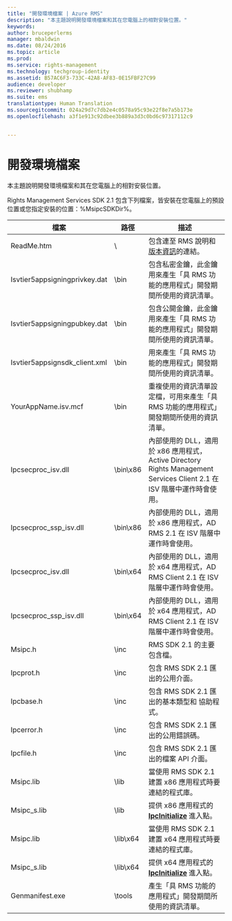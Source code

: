 ```yaml
---
title: "開發環境檔案 | Azure RMS"
description: "本主題說明開發環境檔案和其在您電腦上的相對安裝位置。"
keywords: 
author: bruceperlerms
manager: mbaldwin
ms.date: 08/24/2016
ms.topic: article
ms.prod: 
ms.service: rights-management
ms.technology: techgroup-identity
ms.assetid: B57AC6F3-733C-42A8-AF83-0E15FBF27C99
audience: developer
ms.reviewer: shubhamp
ms.suite: ems
translationtype: Human Translation
ms.sourcegitcommit: 024a29d7c7db2e4c0578a95c93e22f8e7a5b173e
ms.openlocfilehash: a3f1e913c92dbee3b889a3d3c0bd6c97317112c9


---
```


# 開發環境檔案

本主題說明開發環境檔案和其在您電腦上的相對安裝位置。

Rights Management Services SDK 2.1 包含下列檔案，皆安裝在您電腦上的預設位置或您指定安裝的位置：%MsipcSDKDir%。

|檔案|路徑|描述|
|----|----|-----------|
|ReadMe.htm| \ | 包含連至 RMS 說明和[版本資訊](release-notes-rtm.md)的連結。|
|Isvtier5appsigningprivkey.dat|\bin|包含私密金鑰，此金鑰用來產生「具 RMS 功能的應用程式」開發期間所使用的資訊清單。|
|Isvtier5appsigningpubkey.dat|\bin|包含公開金鑰，此金鑰用來產生「具 RMS 功能的應用程式」開發期間所使用的資訊清單。|
|Isvtier5appsignsdk_client.xml|\bin|用來產生「具 RMS 功能的應用程式」開發期間所使用的資訊清單。|
|YourAppName.isv.mcf|\bin|重複使用的資訊清單設定檔，可用來產生「具 RMS 功能的應用程式」開發期間所使用的資訊清單。|
|Ipcsecproc_isv.dll|\bin\x86|內部使用的 DLL，適用於 x86 應用程式，Active Directory Rights Management Services Client 2.1 在 ISV 階層中運作時會使用。|
|Ipcsecproc_ssp_isv.dll|\bin\x86|內部使用的 DLL，適用於 x86 應用程式，AD RMS 2.1 在 ISV 階層中運作時會使用。|
|Ipcsecproc_isv.dll|\bin\x64|內部使用的 DLL，適用於 x64 應用程式，AD RMS Client 2.1 在 ISV 階層中運作時會使用。|
|Ipcsecproc_ssp_isv.dll|\bin\x64|內部使用的 DLL，適用於 x64 應用程式，AD RMS Client 2.1 在 ISV 階層中運作時會使用。|
|Msipc.h|\inc|RMS SDK 2.1 的主要包含檔。|
|Ipcprot.h|\inc|包含 RMS SDK 2.1 匯出的公用介面。|
|Ipcbase.h|\inc|包含 RMS SDK 2.1 匯出的基本類型和 協助程式。|
|Ipcerror.h|\inc|包含 RMS SDK 2.1 匯出的公用錯誤碼。|
|Ipcfile.h|\inc|包含 RMS SDK 2.1 匯出的檔案 API 介面。|
|Msipc.lib|\lib|當使用 RMS SDK 2.1 建置 x86 應用程式時要連結的程式庫。|
|Msipc_s.lib|\lib|提供 x86 應用程式的 [<strong>IpcInitialize</strong>](/rights-management/sdk/2.1/api/win/functions#msipc_ipcinitialize) 進入點。|
|Msipc.lib|\lib\x64|當使用 RMS SDK 2.1 建置 x64 應用程式時要連結的程式庫。|
|Msipc_s.lib|\lib\x64|提供 x64 應用程式的 [<strong>IpcInitialize</strong>](/rights-management/sdk/2.1/api/win/functions#msipc_ipcinitialize) 進入點。|
|Genmanifest.exe|\tools|產生「具 RMS 功能的應用程式」開發期間所使用的資訊清單。|
 

 

 



<!--HONumber=Aug16_HO4-->


